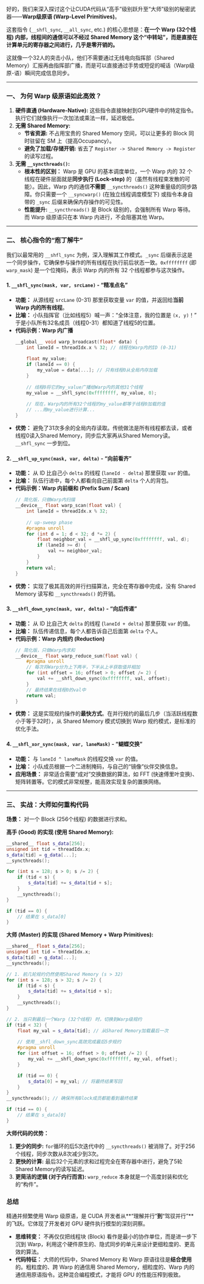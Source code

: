 好的，我们来深入探讨这个让CUDA代码从“高手”级别跃升至“大师”级别的秘密武器——**Warp级原语 (Warp-Level Primitives)**。

这套指令 (`__shfl_sync`, `__all_sync`, etc.) 的核心思想是：**在一个 Warp (32个线程) 内部，线程间的通信可以不经过 Shared Memory 这个“中转站”，而是直接在计算单元的寄存器之间进行，几乎是零开销的。**

这就像一个32人的突击小队，他们不需要通过无线电向指挥部（Shared Memory）汇报再由指挥部广播，而是可以直接通过手势或短促的喊话（Warp级原-语）瞬间完成信息同步。

---

### 一、 为何 Warp 级原语如此高效？

1.  **硬件直通 (Hardware-Native):** 这些指令直接映射到GPU硬件中的特定指令。执行它们就像执行一次加法或乘法一样，延迟极低。
2.  **无需 Shared Memory:**
    *   **节省资源:** 不占用宝贵的 Shared Memory 空间，可以让更多的 Block 同时驻留在 SM 上（提高Occupancy）。
    *   **避免了加载/存储开销:** 省去了 `Register -> Shared Memory -> Register` 的读写过程。
3.  **无需 `__syncthreads()`:**
    *   **根本性的区别：** Warp 是 GPU 的基本调度单位，一个 Warp 内的 32 个线程在硬件层面就是**同步执行 (Lock-step)** 的（虽然有线程束发散的可能）。因此，Warp 内的通信**不需要** `__syncthreads()` 这种重量级的同步路障。你只需要一个 `__syncwarp()` (在独立线程调度模型下) 或指令本身自带的 `_sync` 后缀来确保内存操作的可见性。
    *   **性能提升:** `__syncthreads()` 是 Block 级别的，会强制所有 Warp 等待。而 Warp 级原语只在本 Warp 内进行，不会阻塞其他 Warp。

---

### 二、 核心指令的“庖丁解牛”

我们以最常用的 `__shfl_sync` 为例，深入理解其工作模式。`_sync` 后缀表示这是一个同步操作，它确保参与操作的所有线程在执行前后状态一致。`0xffffffff` (即 `warp_mask`) 是一个位掩码，表示 Warp 内的所有 32 个线程都参与这次操作。

#### 1. `__shfl_sync(mask, var, srcLane)` - “精准点名”

*   **功能：** 从源线程 `srcLane` (0-31) 那里获取变量 `var` 的值，并返回给**当前 Warp 内的所有线程**。
*   **比喻：** 小队指挥官（比如线程5）喊一声：“全体注意，我的位置是 `(x, y)`！” 于是小队所有32名成员（线程0-31）都知道了线程5的位置。
*   **代码示例：Warp 内广播**
    ```c++
    __global__ void warp_broadcast(float* data) {
        int laneId = threadIdx.x % 32; // 线程在Warp内的ID (0-31)
        
        float my_value;
        if (laneId == 0) {
            my_value = data[...]; // 只有线程0从全局内存加载
        }
        
        // 线程0将它的my_value广播给Warp内的其他31个线程
        my_value = __shfl_sync(0xffffffff, my_value, 0); 
        
        // 现在，Warp内的所有32个线程的my_value都等于线程0加载的值
        // ...用my_value进行计算...
    }
    ```
*   **优势：** 避免了31次多余的全局内存读取。传统做法是所有线程都去读，或者线程0读入Shared Memory，同步后大家再从Shared Memory读。`__shfl_sync` 一步到位。

#### 2. `__shfl_up_sync(mask, var, delta)` - “向前看齐”

*   **功能：** 从 ID 比自己小 `delta` 的线程 (`laneId - delta`) 那里获取 `var` 的值。
*   **比喻：** 队伍行进中，每个人都看向自己前面第 `delta` 个人的背包。
*   **代码示例：Warp 内前缀和 (Prefix Sum / Scan)**
    ```c++
    // 简化版，只做Warp内扫描
    __device__ float warp_scan(float val) {
        int laneId = threadIdx.x % 32;
        
        // up-sweep phase
        #pragma unroll
        for (int d = 1; d < 32; d *= 2) {
            float neighbor_val = __shfl_up_sync(0xffffffff, val, d);
            if (laneId >= d) {
                val += neighbor_val;
            }
        }
        return val;
    }
    ```
*   **优势：** 实现了极其高效的并行扫描算法，完全在寄存器中完成，没有 Shared Memory 读写和 `__syncthreads()` 的开销。

#### 3. `__shfl_down_sync(mask, var, delta)` - “向后传递”

*   **功能：** 从 ID 比自己大 `delta` 的线程 (`laneId + delta`) 那里获取 `var` 的值。
*   **比喻：** 队伍传递信息，每个人都告诉自己后面第 `delta` 个人。
*   **代码示例：Warp 内规约 (Reduction)**
    ```c++
    // 简化版，只做Warp内求和
    __device__ float warp_reduce_sum(float val) {
        #pragma unroll
        // 每次将Warp分为上下两半，下半从上半获取值并相加
        for (int offset = 16; offset > 0; offset /= 2) {
            val += __shfl_down_sync(0xffffffff, val, offset);
        }
        // 最终结果在线程0的val中
        return val;
    }
    ```
*   **优势：** 这是实现规约操作的**最快方式**。在并行规约的最后几步（当活跃线程数小于等于32时），从 Shared Memory 模式切换到 Warp 规约模式，是标准的优化手法。

#### 4. `__shfl_xor_sync(mask, var, laneMask)` - “蝴蝶交换”

*   **功能：** 与 `laneId ^ laneMask` 的线程交换 `var` 的值。
*   **比喻：** 小队成员根据一个二进制掩码，与自己的“镜像”伙伴交换信息。
*   **应用场景：** 非常适合需要“成对”交换数据的算法，如 FFT (快速傅里叶变换)、矩阵转置等。它的模式非常规整，能高效实现复杂的置换网络。

---

### 三、 实战：大师如何重构代码

**场景：** 对一个 Block (256个线程) 的数据进行求和。

**高手 (Good) 的实现 (使用 Shared Memory):**
```c++
__shared__ float s_data[256];
unsigned int tid = threadIdx.x;
s_data[tid] = g_data[...];
__syncthreads();

for (int s = 128; s > 0; s /= 2) {
    if (tid < s) {
        s_data[tid] += s_data[tid + s];
    }
    __syncthreads();
}

if (tid == 0) {
    // 结果在 s_data[0]
}
```

**大师 (Master) 的实现 (Shared Memory + Warp Primitives):**
```c++
__shared__ float s_data[256];
unsigned int tid = threadIdx.x;
s_data[tid] = g_data[...];
__syncthreads();

// 1. 前几轮规约仍然使用Shared Memory (s > 32)
for (int s = 128; s > 32; s /= 2) {
    if (tid < s) {
        s_data[tid] += s_data[tid + s];
    }
    __syncthreads();
}

// 2. 当只剩最后一个Warp (32个线程) 时，切换到Warp级规约
if (tid < 32) {
    float my_val = s_data[tid]; // 从Shared Memory加载最后一次
    
    // 使用__shfl_down_sync高效完成最后5步规约
    #pragma unroll
    for (int offset = 16; offset > 0; offset /= 2) {
        my_val += __shfl_down_sync(0xffffffff, my_val, offset);
    }

    if (tid == 0) {
        s_data[0] = my_val; // 将最终结果写回
    }
}
__syncthreads(); // 确保所有Block成员都能看到最终结果

if (tid == 0) {
    // 结果在 s_data[0]
}
```

**大师代码的优势：**
1.  **更少的同步:** `for`循环的后5次迭代中的 `__syncthreads()` 被消除了。对于256个线程，同步次数从8次减少到3次。
2.  **更快的计算:** 最后32个元素的求和过程完全在寄存器中进行，避免了5轮Shared Memory的读写延迟。
3.  **更简洁的逻辑 (对于内行而言):** `warp_reduce` 本身就是一个高度封装和优化的“构件”。

### 总结

精通并频繁使用 Warp 级原语，是 CUDA 开发者从**“理解并行”**到**“驾驭并行”**的飞跃。它体现了开发者对 GPU 硬件执行模型的深刻洞察。

*   **思维转变：** 不再仅仅把线程块 (Block) 看作是最小的协作单位，而是进一步下沉到 Warp，利用这个硬件原生的、隐式同步的单元来设计更细粒度的、更高效的算法。
*   **代码特征：** 大师的代码中，Shared Memory 和 Warp 原语往往是**结合使用**的。粗粒度的、跨 Warp 的通信用 Shared Memory，细粒度的、Warp 内的通信用原语指令。这种混合编程模式，才能将 GPU 的性能压榨到极致。